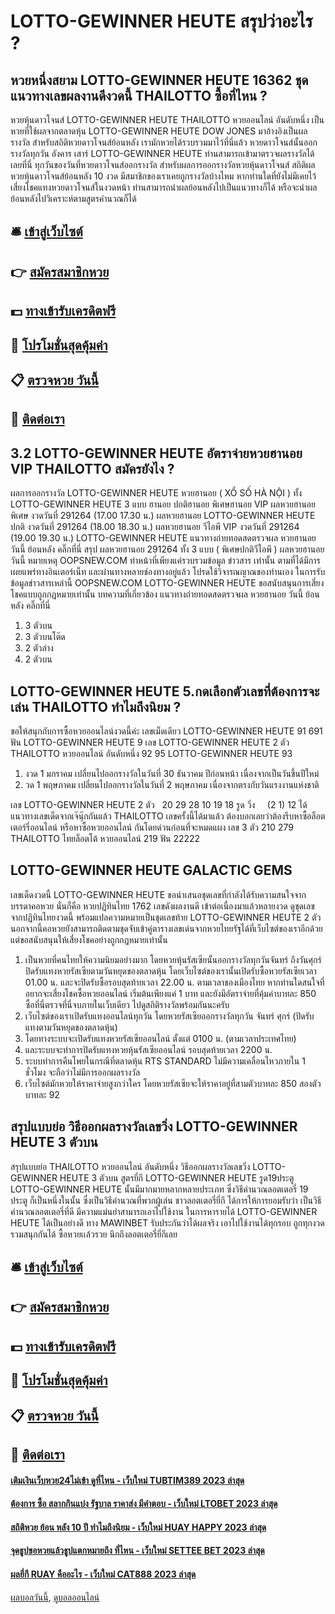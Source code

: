 # LOTTO-GEWINNER HEUTE สรุปว่าอะไร ?
## หวยหนึ่งสยาม LOTTO-GEWINNER HEUTE 16362 ชุดแนวทางเลขผลงานดีงวดนี้ THAILOTTO ซื้อที่ไหน ?
หวยหุ้นดาวโจนส์ LOTTO-GEWINNER HEUTE THAILOTTO หวยออนไลน์ อันดับหนึ่ง เป็นหวยที่ใช้ผลจากตลาดหุ้น LOTTO-GEWINNER HEUTE DOW JONES มาอ้างอิงเป็นผลรางวัล สำหรับสถิติหวยดาวโจนส์ย้อนหลัง เรามักหวยได้รวบรวมมาไว้ที่นี่แล้ว หวยดาวโจนส์นั้นออกรางวัลทุกวัน อังคาร เสาร์ LOTTO-GEWINNER HEUTE ท่านสามารถเข้ามาตรวจผลรางวัลได้เลยที่นี่ ทุกวันของวันที่หวยดาวโจนส์ออกรางวัล
สำหรับผลการออกรางวัลหวยหุ้นดาวโจนส์ สถิติผลหวยหุ้นดาวโจนส์ย้อนหลัง 10 งวด มีสมาชิกของเราเคยถูกรางวัลบ้างไหม หากท่านใดที่ยังไม่มีเคยไว้เสี่ยงโชคแทงหวยดาวโจนส์ในงวดหน้า ท่านสามารถนำผลย้อนหลังไปเป็นแนวทางก็ได้ หรือจะนำผลย้อนหลังไปวิเคราะห์ตามสูตรคำนวณก็ได้

## 🛎 [เข้าสู่เว็บไซต์](https://bit.ly/3BG5bNw)
## 👉 [สมัครสมาชิกหวย](https://bit.ly/3BG5bNw)
## 💵 [ทางเข้ารับเครดิตฟรี](https://bit.ly/3C3mvgS)
## 👑 [โปรโมชั่นสุดคุ้มค่า](https://bit.ly/3C3mvgS)
## 📋 [ตรวจหวย วันนี้](https://bit.ly/3C3mvgS)
## 📱 [ติดต่อเรา](https://bit.ly/3C3mvgS)

## 3.2 LOTTO-GEWINNER HEUTE อัตราจ่ายหวยฮานอย VIP THAILOTTO สมัครยังไง ?
ผลการออกรางวัล LOTTO-GEWINNER HEUTE หวยฮานอย ( XỔ SỐ HÀ NỘI ) ทั้ง LOTTO-GEWINNER HEUTE 3 แบบ ฮานอย ปกติฮานอย พิเศษฮานอย VIP
ผลหวยฮานอย พิเศษ งวดวันที่ 291264 (17.00 17.30 น.)
ผลหวยฮานอย LOTTO-GEWINNER HEUTE ปกติ งวดวันที่ 291264 (18.00 18.30 น.)
ผลหวยฮานอย วีไอพี VIP งวดวันที่ 291264 (19.00 19.30 น.)
 LOTTO-GEWINNER HEUTE แนวทางถ่ายทอดสดตรวจผล หวยฮานอย วันนี้ ย้อนหลัง คลิ๊กที่นี่ 
สรุป ผลหวยฮานอย 291264 ทั้ง 3 แบบ ( พิเศษปกติวีไอพี ) ผลหวยฮานอยวันนี้
หมายเหตุ OOPSNEW.COM ทำหน้าที่เพียงแค่รวบรวมข้อมูล ข่าวสาร เท่านั้น ตามที่ได้มีการเผยแพร่ทางอินเตอร์เน็ท และผ่านทางหลายช่องทางอยู่แล้ว โปรดใช้วิจารณญาณของท่านเอง ในการรับข้อมูลข่าวสารเหล่านี้ OOPSNEW.COM LOTTO-GEWINNER HEUTE ขอสนับสนุนการเสี่ยงโชคแบบถูกกฎหมายเท่านั้น
บทความที่เกี่ยวข้อง
แนวทางถ่ายทอดสดตรวจผล หวยฮานอย วันนี้ ย้อนหลัง คลิ๊กที่นี่
1. 3 ตัวบน
2. 3 ตัวบนโต๊ด
3. 2 ตัวล่าง
4. 2 ตัวบน

## LOTTO-GEWINNER HEUTE 5.กดเลือกตัวเลขที่ต้องการจะเล่น THAILOTTO ทำไมถึงนิยม ?
ขอให้สนุกกับการซื้อหวยออนไลน์งวดนี้ค่ะ
เลขเม็ดเดียว LOTTO-GEWINNER HEUTE 91 691
ฟัน LOTTO-GEWINNER HEUTE 9
เลข LOTTO-GEWINNER HEUTE 2 ตัว THAILOTTO หวยออนไลน์ อันดับหนึ่ง 92 95 LOTTO-GEWINNER HEUTE 93
1. งวด 1 มกราคม เปลี่ยนไปออกรางวัลในวันที่ 30 ธันวาคม ปีก่อนหน้า เนื่องจากเป็นวันขึ้นปีใหม่
2. วด 1 พฤษภาคม เปลี่ยนไปออกรางวัลในวันที่ 2 พฤษภาคม เนื่องจากตรงกับวันแรงงานแห่งชาติ

เลข LOTTO-GEWINNER HEUTE 2 ตัว   20 29 28 10 19 18
รูด วิ่ง     (2 1) 12
ได้แนวทางเลขเด็ดจากเจ๊นุ๊กกันแล้ว THAILOTTO เลขครั้งนี้ได้มาแล้ว ต้องบอกเลยว่าต้องรีบหาซื้อล็อตเตอร์รี่ออนไลน์ หรือหาซื้อหวยออนไลน์ กันโดยด่วนก่อนที่จะหมดแผง
เลข 3 ตัว 210 279 THAILOTTO ไทยล็อตโต้ หวยออนไลน์ 219
ฟัน 22222

## LOTTO-GEWINNER HEUTE GALACTIC GEMS
เลขเด็ดงวดนี้ LOTTO-GEWINNER HEUTE ขอนำเสนอชุดเลขที่กำลังได้รับความสนใจจากบรรดาคอหวย นั่นก็คือ หวยปฏิทินไทย 1762 เลขดังผลงานดี เข้าต่อเนื่องมาแล้วหลายงวด ดูชุดเลขจากปฏิทินไทยงวดนี้ พร้อมแปลความหมายเป็นชุดเลขท้าย LOTTO-GEWINNER HEUTE 2 ตัว นอกจากนี้คอหวยยังสามารถติดตามชุดจับเข้าคู่ตารางเลขเด่นจากหวยไทยรัฐได้ที่เว็บไซต์ของเราอีกด้วย แต่ขอสนับสนุนให้เสี่ยงโชคอย่างถูกกฎหมายเท่านั้น
1. เป็นหวยที่คนไทยให้ความนิยมอย่างมาก โดยหวยหุ้นรัสเซียนั้นออกรางวัลทุกวันจันทร์ ถึงวันศุกร์ ปิดรับแทงหวยรัสเซียตามวันหยุดของตลาดหุ้น โดยเว็บไซต์ของเรานั้นเปิดรับซื้อหวยรัสเซียเวลา 01.00 น. และจะปิดรับซื้อรอบสุดท้ายเวลา 22.00 น. ตามเวลาของเมืองไทย หากท่านใดสนใจที่อยากจะเสี่ยงโชคซื้อหวยออนไลน์ เริ่มต้นเพียงแค่ 1 บาท และยังมีอัตราจ่ายที่คุ้มค่าบาทละ 850 ซื้อที่นี่ตรวจที่นี่จบภายในเว็บเดียว ไปดูสถิติรางวัลพร้อมกันนะครับ
2. เว็บไซต์ของเราเปิดรับแทงออนไลน์ทุกวัน โดยหวยรัสเซียออกรางวัลทุกวัน จันทร์ ศุกร์ (ปิดรับแทงตามวันหยุดของตลาดหุ้น)
3. โดยทางระบบจะเปิดรับแทงหวยรัสเซียออนไลน์ ตั้งแต่ 0100 น. (ตามเวลาประเทศไทย)
4. และระบบจะทำการปิดรับแทงหวยหุ้นรัสเซียออนไลน์ รอบสุดท้ายเวลา 2200 น.
5. ระบบทำการคืนโพยในกรณีที่ตลาดหุ้น RTS STANDARD ไม่มีความเคลื่อนไหวภายใน 1 ชั่วโมง จะถือว่าไม่มีการออกผลรางวัล
6. เว็บไซต์มักหวยให้ราคาจ่ายสูงกว่าใคร โดยหวยรัสเซียจะให้ราคาอยู่ที่สามตัวบาทละ 850 สองตัวบาทละ 92

## สรุปแบบย่อ วิธีออกผลรางวัลเลขวิ่ง LOTTO-GEWINNER HEUTE 3 ตัวบน
สรุปแบบย่อ THAILOTTO หวยออนไลน์ อันดับหนึ่ง วิธีออกผลรางวัลเลขวิ่ง LOTTO-GEWINNER HEUTE 3 ตัวบน สูตรยี่กี LOTTO-GEWINNER HEUTE รูด19ประตู LOTTO-GEWINNER HEUTE นั้นมีมากมายหลากหลายประเภท ซึ่งวิธีคำนวณลอตเตอรี่ 19 ประตู ก็เป็นหนึ่งในนั้น ซึ่งเป็นวิธีคำนวณที่พวกผู้เล่น ชาวลอตเตอรี่ยี่กี ได้การให้การยอมรับว่า เป็นวิธีคำนวณลอตเตอรี่ที่ดี มีความแม่นยำสามารถเอาไปใช้งาน ในการหารายได้ LOTTO-GEWINNER HEUTE ได้เป็นอย่างดี ทาง MAWINBET รับประกันว่าได้ผลจริง เอาไปใช้งานได้ทุกรอบ ถูกทุกงวด รวมสนุกกันได้ ซื้อหวยเเล้วรวย นึกถึงลอตเตอรี่ยี่กีเลย

## 🛎 [เข้าสู่เว็บไซต์](https://bit.ly/3BG5bNw)
## 👉 [สมัครสมาชิกหวย](https://bit.ly/3BG5bNw)
## 💵 [ทางเข้ารับเครดิตฟรี](https://bit.ly/3C3mvgS)
## 👑 [โปรโมชั่นสุดคุ้มค่า](https://bit.ly/3C3mvgS)
## 📋 [ตรวจหวย วันนี้](https://bit.ly/3C3mvgS)
## 📱 [ติดต่อเรา](https://bit.ly/3C3mvgS)

#### [เติมเงินเว็บหวย24ไม่เข้า ดูที่ไหน - เว็บใหม่ TUBTIM389 2023 ล่าสุด](https://atom.io/themes/เติมเงินเว็บหวย24ไม่เข้า%20ดูที่ไหน%20-%20เว็บใหม่%20tubtim389%202023%20ล่าสุด)
#### [ต้องการ ซื้อ สลากกินแบ่ง รัฐบาล ราคาส่ง มีคำตอบ - เว็บใหม่ LTOBET 2023 ล่าสุด](https://atom.io/themes/ต้องการ%20ซื้อ%20สลากกินแบ่ง%20รัฐบาล%20ราคาส่ง%20มีคำตอบ%20-%20เว็บใหม่%20ltobet%202023%20ล่าสุด)
#### [สถิติหวย ย้อน หลัง 10 ปี ทำไมถึงนิยม - เว็บใหม่ HUAY HAPPY 2023 ล่าสุด](https://atom.io/themes/สถิติหวย%20ย้อน%20หลัง%2010%20ปี%20ทำไมถึงนิยม%20-%20เว็บใหม่%20huay%20happy%202023%20ล่าสุด)
#### [จุดธูปขอหวยแล้วธูปแตกหมายถึง ที่ไหน - เว็บใหม่ SETTEE BET 2023 ล่าสุด](https://atom.io/themes/จุดธูปขอหวยแล้วธูปแตกหมายถึง%20ที่ไหน%20-%20เว็บใหม่%20settee%20bet%202023%20ล่าสุด)
#### [ผลยี่กี RUAY คืออะไร - เว็บใหม่ CAT888 2023 ล่าสุด](https://atom.io/themes/ผลยี่กี%20ruay%20คืออะไร%20-%20เว็บใหม่%20cat888%202023%20ล่าสุด)

[ผลบอลวันนี้](https://siamsport.tv "ผลบอลวันนี้"), [ดูบอลออนไลน์](https://siamsport.tv/ดูบอลสด "ดูบอลออนไลน์")